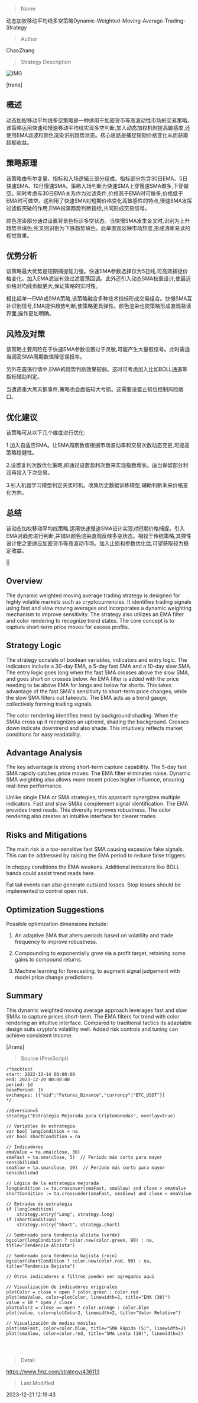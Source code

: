 
> Name

动态加权移动平均线多空策略Dynamic-Weighted-Moving-Average-Trading-Strategy

> Author

ChaoZhang

> Strategy Description

![IMG](https://www.fmz.com/upload/asset/1a7a2af6fdd912734dd.png)

[trans]

## 概述

动态加权移动平均线多空策略是一种适用于加密货币等高波动性市场的交易策略。该策略运用快速和慢速移动平均线实现多空判断,加入动态加权机制提高敏感度,还使用EMA滤波和颜色渲染识别趋势状态。核心思路是捕捉短期价格变化从而获取超额收益。

## 策略原理  

该策略由布尔变量、指标和入场逻辑三部分组成。指标部分包含30日EMA、5日快速SMA、10日慢速SMA。策略入场判断为快速SMA上穿慢速SMA做多,下穿做空。同时考虑与30日EMA关系作为过滤条件,价格高于EMA时可做多,价格低于EMA时可做空。这利用了快速SMA对短期价格变化高敏感性的特点,慢速SMA发挥过滤假突破的作用,EMA扮演趋势判断指标,共同形成交易信号。

颜色渲染部分通过设置背景色标识多空状态。当快慢SMA发生金叉时,识别为上升趋势并填色;死叉则识别为下跌趋势填色。此举直观反映市场热度,形成清晰易读的视觉效果。

## 优势分析

该策略最大优势是短期捕捉能力强。快速SMA参数选择仅为5日线,可高效捕捉价格变化。加入EMA滤波有效过滤震荡回调。此外还引入动态SMA权重设计,使最近价格对均线贡献更大,保证策略的实时性。

相比起单一EMA或SMA策略,该策略融合多种技术指标形成交易组合。快慢SMA互补识别信号,EMA提供趋势判断,使策略更具弹性。颜色渲染也使策略形成直观易读界面,操作更加明确。

## 风险及对策  

该策略主要风险在于快速SMA参数设置过于灵敏,可能产生大量假信号。此时需适当调高SMA周期数值降低误报率。

另外在震荡行情中,EMA的趋势判断效果较弱。这时可考虑加入比如BOLL通道等指标辅助判定。

当遭遇重大黑天鹅事件,策略也会面临较大亏损。这需要设置止损位控制风险敞口。

## 优化建议

该策略可从以下几个维度进行优化:

1.加入自适应SMA。让SMA周期数值根据市场波动率和交易次数动态变更,可提高策略稳健性。

2.设置复利次数优化策略,即通过设置盈利次数来实现指数增长。适当保留部分利润再投入下次交易。

3.引入机器学习模型判定买卖时机。收集历史数据训练模型,辅助判断未来价格变化方向。

## 总结
该动态加权移动平均线策略,运用快速慢速SMA设计实现对短期价格捕捉。引入EMA对趋势进行判断,并辅以颜色渲染直观反映多空状态。相较于传统策略,其弹性设计使之更适应加密货币等高波动市场。加入止损和参数优化后,可望获取较为稳定收益。

||

## Overview  

The dynamic weighted moving average trading strategy is designed for highly volatile markets such as cryptocurrencies. It identifies trading signals using fast and slow moving averages and incorporates a dynamic weighting mechanism to improve sensitivity. The strategy also utilizes an EMA filter and color rendering to recognize trend states. The core concept is to capture short-term price moves for excess profits.   

## Strategy Logic

The strategy consists of boolean variables, indicators and entry logic. The indicators include a 30-day EMA, a 5-day fast SMA and a 10-day slow SMA. The entry logic goes long when the fast SMA crosses above the slow SMA, and goes short on crosses below. An EMA filter is added with the price needing to be above EMA for longs and below for shorts. This takes advantage of the fast SMA's sensitivity to short-term price changes, while the slow SMA filters out fakeouts. The EMA acts as a trend gauge, collectively forming trading signals.

The color rendering identifies trend by background shading. When the SMAs cross up it recognizes an uptrend, shading the background. Crosses down indicate downtrend and also shade. This intuitively reflects market conditions for easy readability.  

## Advantage Analysis 

The key advantage is strong short-term capture capability. The 5-day fast SMA rapidly catches price moves. The EMA filter eliminates noise. Dynamic SMA weighting also allows more recent prices higher influence, ensuring real-time performance. 

Unlike single EMA or SMA strategies, this approach synergizes multiple indicators. Fast and slow SMAs complement signal identification. The EMA provides trend reads. This diversity improves robustness. The color rendering also creates an intuitive interface for clearer trades.

## Risks and Mitigations

The main risk is a too-sensitive fast SMA causing excessive fake signals. This can be addressed by raising the SMA period to reduce false triggers.  

In choppy conditions the EMA weakens. Additional indicators like BOLL bands could assist trend reads here.

Fat tail events can also generate outsized losses. Stop losses should be implemented to control open risk.  

## Optimization Suggestions

Possible optimization dimensions include:

1. An adaptive SMA that alters periods based on volatility and trade frequency to improve robustness.

2. Compounding to exponentially grow via a profit target, retaining some gains to compound returns.

3. Machine learning for forecasting, to augment signal judgement with model price change predictions.

## Summary

This dynamic weighted moving average approach leverages fast and slow SMAs to capture prices short-term. The EMA filters for trend with color rendering an intuitive interface. Compared to traditional tactics its adaptable design suits crypto's volatility well. Added risk controls and tuning can achieve consistent income.

[/trans]



> Source (PineScript)

``` pinescript
/*backtest
start: 2022-12-14 00:00:00
end: 2023-12-20 00:00:00
period: 1d
basePeriod: 1h
exchanges: [{"eid":"Futures_Binance","currency":"BTC_USDT"}]
*/

//@version=5
strategy("Estrategia Mejorada para Criptomonedas", overlay=true)

// Variables de estrategia
var bool longCondition = na
var bool shortCondition = na

// Indicadores
emaValue = ta.ema(close, 30)
smaFast = ta.sma(close, 5)  // Período más corto para mayor sensibilidad
smaSlow = ta.sma(close, 10)  // Período más corto para mayor sensibilidad

// Lógica de la estrategia mejorada
longCondition := ta.crossover(smaFast, smaSlow) and close > emaValue
shortCondition := ta.crossunder(smaFast, smaSlow) and close < emaValue

// Entradas de estrategia
if (longCondition)
    strategy.entry("Long", strategy.long)
if (shortCondition)
    strategy.entry("Short", strategy.short)

// Sombreado para tendencia alcista (verde)
bgcolor(longCondition ? color.new(color.green, 90) : na, title="Tendencia Alcista")

// Sombreado para tendencia bajista (rojo)
bgcolor(shortCondition ? color.new(color.red, 90) : na, title="Tendencia Bajista")

// Otros indicadores o filtros pueden ser agregados aquí

// Visualización de indicadores originales
plotColor = close > open ? color.green : color.red
plot(emaValue, color=plotColor, linewidth=2, title="EMA (30)")
value = 10 * open / close
plotColor2 = close == open ? color.orange : color.blue
plot(value, color=plotColor2, linewidth=2, title="Valor Relativo")

// Visualización de medias móviles
plot(smaFast, color=color.blue, title="SMA Rápida (5)", linewidth=2)
plot(smaSlow, color=color.red, title="SMA Lenta (10)", linewidth=2)




```

> Detail

https://www.fmz.com/strategy/436113

> Last Modified

2023-12-21 12:19:43
